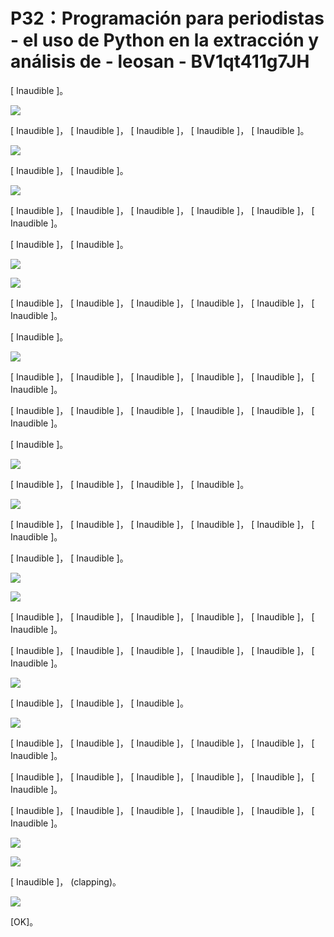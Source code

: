 # P32：Programación para periodistas - el uso de Python en la extracción y análisis de - leosan - BV1qt411g7JH

 [ Inaudible ]。

![](img/286d43733a11dcb5e577cdd568e04444_1.png)

 [ Inaudible ]， [ Inaudible ]， [ Inaudible ]， [ Inaudible ]， [ Inaudible ]。



![](img/286d43733a11dcb5e577cdd568e04444_3.png)

 [ Inaudible ]， [ Inaudible ]。

![](img/286d43733a11dcb5e577cdd568e04444_5.png)

 [ Inaudible ]， [ Inaudible ]， [ Inaudible ]， [ Inaudible ]， [ Inaudible ]， [ Inaudible ]。

 [ Inaudible ]， [ Inaudible ]。

![](img/286d43733a11dcb5e577cdd568e04444_7.png)

![](img/286d43733a11dcb5e577cdd568e04444_8.png)

 [ Inaudible ]， [ Inaudible ]， [ Inaudible ]， [ Inaudible ]， [ Inaudible ]， [ Inaudible ]。

 [ Inaudible ]。

![](img/286d43733a11dcb5e577cdd568e04444_10.png)

 [ Inaudible ]， [ Inaudible ]， [ Inaudible ]， [ Inaudible ]， [ Inaudible ]， [ Inaudible ]。

 [ Inaudible ]， [ Inaudible ]， [ Inaudible ]， [ Inaudible ]， [ Inaudible ]， [ Inaudible ]。

 [ Inaudible ]。

![](img/286d43733a11dcb5e577cdd568e04444_12.png)

 [ Inaudible ]， [ Inaudible ]， [ Inaudible ]， [ Inaudible ]。



![](img/286d43733a11dcb5e577cdd568e04444_14.png)

 [ Inaudible ]， [ Inaudible ]， [ Inaudible ]， [ Inaudible ]， [ Inaudible ]， [ Inaudible ]。

 [ Inaudible ]， [ Inaudible ]。

![](img/286d43733a11dcb5e577cdd568e04444_16.png)

![](img/286d43733a11dcb5e577cdd568e04444_17.png)

 [ Inaudible ]， [ Inaudible ]， [ Inaudible ]， [ Inaudible ]， [ Inaudible ]， [ Inaudible ]。

 [ Inaudible ]， [ Inaudible ]， [ Inaudible ]， [ Inaudible ]， [ Inaudible ]， [ Inaudible ]。



![](img/286d43733a11dcb5e577cdd568e04444_19.png)

 [ Inaudible ]， [ Inaudible ]， [ Inaudible ]。

![](img/286d43733a11dcb5e577cdd568e04444_21.png)

 [ Inaudible ]， [ Inaudible ]， [ Inaudible ]， [ Inaudible ]， [ Inaudible ]， [ Inaudible ]。

 [ Inaudible ]， [ Inaudible ]， [ Inaudible ]， [ Inaudible ]， [ Inaudible ]， [ Inaudible ]。

 [ Inaudible ]， [ Inaudible ]， [ Inaudible ]， [ Inaudible ]， [ Inaudible ]， [ Inaudible ]。



![](img/286d43733a11dcb5e577cdd568e04444_23.png)

![](img/286d43733a11dcb5e577cdd568e04444_24.png)

 [ Inaudible ]， (clapping)。

![](img/286d43733a11dcb5e577cdd568e04444_26.png)

 [OK]。